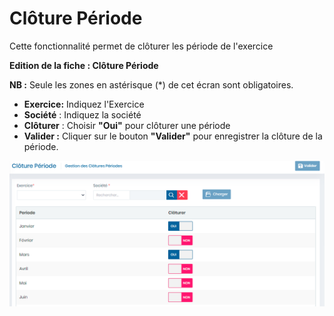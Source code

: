 # Clôture Période

Cette fonctionnalité permet de clôturer les période de l'exercice

**Edition de la fiche : Clôture Période**

**NB :** Seule les zones en astérisque (\*) de cet écran sont obligatoires.

* **Exercice:**  Indiquez l'Exercice
* **Société** : Indiquez la société
* **Clôturer** : Choisir **"Oui"** pour clôturer une période
* **Valider :** Cliquer sur le bouton **"Valider"** pour enregistrer la clôture de la période.

![](../../.gitbook/assets/cloturePeriode.PNG)

